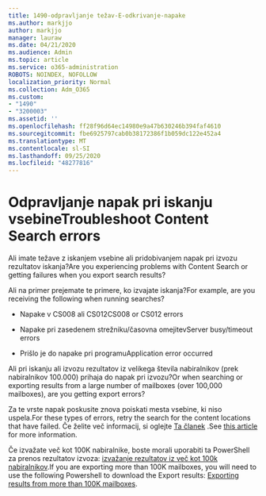 ```yaml
---
title: 1490-odpravljanje težav-E-odkrivanje-napake
ms.author: markjjo
author: markjjo
manager: lauraw
ms.date: 04/21/2020
ms.audience: Admin
ms.topic: article
ms.service: o365-administration
ROBOTS: NOINDEX, NOFOLLOW
localization_priority: Normal
ms.collection: Adm_O365
ms.custom:
- "1490"
- "3200003"
ms.assetid: ''
ms.openlocfilehash: ff28f96d64ec14980e9a47b630246b394faf4610
ms.sourcegitcommit: fbe6925797cab0b38172386f1b059dc122e452a4
ms.translationtype: MT
ms.contentlocale: sl-SI
ms.lasthandoff: 09/25/2020
ms.locfileid: "48277816"
---
```

# <a name="troubleshoot-content-search-errors"></a><span data-ttu-id="ff080-102">Odpravljanje napak pri iskanju vsebine</span><span class="sxs-lookup"><span data-stu-id="ff080-102">Troubleshoot Content Search errors</span></span>

<span data-ttu-id="ff080-103">Ali imate težave z iskanjem vsebine ali pridobivanjem napak pri izvozu rezultatov iskanja?</span><span class="sxs-lookup"><span data-stu-id="ff080-103">Are you experiencing problems with Content Search or getting failures when you export search results?</span></span>

<span data-ttu-id="ff080-104">Ali na primer prejemate te primere, ko izvajate iskanja?</span><span class="sxs-lookup"><span data-stu-id="ff080-104">For example, are you receiving the following when running searches?</span></span>

- <span data-ttu-id="ff080-105">Napake v CS008 ali CS012</span><span class="sxs-lookup"><span data-stu-id="ff080-105">CS008 or CS012 errors</span></span>

- <span data-ttu-id="ff080-106">Napake pri zasedenem strežniku/časovna omejitev</span><span class="sxs-lookup"><span data-stu-id="ff080-106">Server busy/timeout errors</span></span>

- <span data-ttu-id="ff080-107">Prišlo je do napake pri programu</span><span class="sxs-lookup"><span data-stu-id="ff080-107">Application error occurred</span></span>

<span data-ttu-id="ff080-108">Ali pri iskanju ali izvozu rezultatov iz velikega števila nabiralnikov (prek nabiralnikov 100.000) prihaja do napak pri izvozu?</span><span class="sxs-lookup"><span data-stu-id="ff080-108">Or when searching or exporting results from a large number of mailboxes (over 100,000 mailboxes), are you getting export errors?</span></span>

<span data-ttu-id="ff080-109">Za te vrste napak poskusite znova poiskati mesta vsebine, ki niso uspela.</span><span class="sxs-lookup"><span data-stu-id="ff080-109">For these types of errors, retry the search for the content locations that have failed.</span></span> <span data-ttu-id="ff080-110">Če želite več informacij, si oglejte  [Ta članek](https://docs.microsoft.com/microsoft-365/compliance/retry-failed-content-search) .</span><span class="sxs-lookup"><span data-stu-id="ff080-110">See  [this article](https://docs.microsoft.com/microsoft-365/compliance/retry-failed-content-search) for more information.</span></span>

<span data-ttu-id="ff080-111">Če izvažate več kot 100K nabiralnike, boste morali uporabiti ta PowerShell za prenos rezultatov izvoza:  [izvažanje rezultatov iz več kot 100k nabiralnikov](https://docs.microsoft.com/microsoft-365/compliance/export-search-results?view=o365-worldwide%23exporting-results-from-more-than-100000-mailboxes).</span><span class="sxs-lookup"><span data-stu-id="ff080-111">If you are exporting more than 100K mailboxes, you will need to use the following Powershell to download the Export results:  [Exporting results from more than 100K mailboxes](https://docs.microsoft.com/microsoft-365/compliance/export-search-results?view=o365-worldwide%23exporting-results-from-more-than-100000-mailboxes).</span></span>
